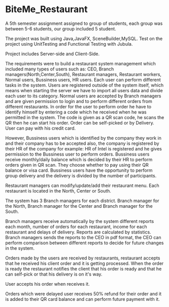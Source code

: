 # BiteMe_Restaurant
A 5th semester assignment assigned to group of students, each group was between 5-6 students, our group included 5 student.

The project was built using Java,JavaFX, SceneBuilder,MySQL. Test on the project using UnitTesting and Functional Testing with Jubula.

Project includes Server-side and Client-Side.

The requirements were to build a restaurant system management which included many types of users such as: CEO, Branch managers(North,Center,South), Restaurant managers, Restaurant workers, Normal users, Bussiness users, HR users. Each user can perform different tasks in the system. Users are registered outside of the system itself, which means when starting the server we have to import all users data and divide each user to its category. Normal users are accepted by Branch managers and are given permission to login and to perform different orders from different restaurants. In order for the user to perform order he have to identify himself by entering a code which he received when he was permitted in the system. The code is given as a QR scan code, he scans the QR then he can start his order. Order can be self-picked or by Delivery. User can pay with his credit card.

However, Bussiness users which is identified by the company they work in and their company has to be accepted also, the company is registered by their HR of the company for example: HR of Intel is registered and he gives permission to the Bussiness user to perform orders. Bussiness users receive monthly/daily balance which is decided by their HR to perform orders given in QR scan. They choose whether to pay using their QR balance or visa card. Bussiness users have the opportunity to perform group delivery and the delivery is divided by the number of participants.

Restaurant managers can modify/update/add their restaurant menu. Each restaurant is located in the North, Center or South.

The system has 3 Branch managers for each district. Branch manager for the North, Branch manager for the Center and Branch manager for the South.

Branch managers receive automatically by the system different reports each month, number of orders for each restaurant, income for each restaurant and delays of delivery. Reports are calculated by statistics. Branch managers sends the reports to the CEO in pdf format, the CEO can perform comparison between different reports to decide for future changes in the system.

Orders made by the users are received by restaurants, restaurant accepts that he received his client order and it is getting processed. When the order is ready the restaurant notifies the client that his order is ready and that he can self-pick or that his delivery is on it's way.

User accepts his order when receives it.

Orders which were delayed user receives 50% refund for their order and it is added to their QR card balance and can perform future payment with it.
